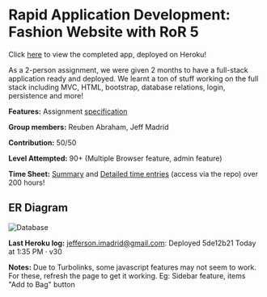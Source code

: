 # Rapid Application Development: Fashion Website with RoR 5

Click [here](https://tranquil-crag-04131.herokuapp.com) to view the completed app, deployed on Heroku!

As a 2-person assignment, we were given 2 months to have a full-stack application ready and deployed. We learnt a ton of stuff working on the full stack including MVC, HTML, bootstrap, database relations, login, persistence and more!

**Features:** Assignment [specification](RAD-Assignment-2021-PDF.pdf)

**Group members:** Reuben Abraham, Jeff Madrid

**Contribution:** 50/50

**Level Attempted:** 90+ (Multiple Browser feature, admin feature)

**Time Sheet:** [Summary](../master/Toggl_Track_summary_report_2021-04-04_2021-05-31.pdf) and [Detailed time entries](../master/Toggl_time_entries_2021-04-04_to_2021-05-31.pdf) (access via the repo) over 200 hours!

## ER Diagram

![Database](../master/RAD%20Assignment.png)

**Last Heroku log:**  jefferson.imadrid@gmail.com: Deployed 5de12b21  Today at 1:35 PM · v30

**Notes:** Due to Turbolinks, some javascript features may not seem to work. For these, refresh the page to get it working. Eg: Sidebar feature, items "Add to Bag" button
